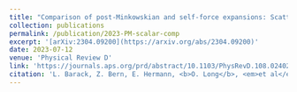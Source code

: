 ```yaml
---
title: "Comparison of post-Minkowskian and self-force expansions: Scattering in a scalar charge toy model"
collection: publications
permalink: /publication/2023-PM-scalar-comp
excerpt: '[arXiv:2304.09200](https://arxiv.org/abs/2304.09200)'
date: 2023-07-12
venue: 'Physical Review D'
link: 'https://journals.aps.org/prd/abstract/10.1103/PhysRevD.108.024025'
citation: 'L. Barack, Z. Bern, E. Hermann, <b>O. Long</b>, <em>et al</em>. Comparison of post-Minkowskian and self-force expansions: Scattering in a scalar charge toy model. <em>Phys. Rev. D</em> <b>108</b>, 024025 (2023).'
---
```

